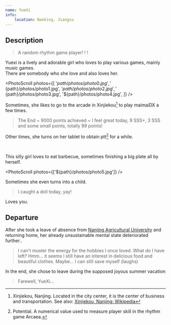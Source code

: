 ```yaml
---
name: YueXi
info:
    location: Nanking, Jiangsu
---
```


## Description

> A random rhythm game player! ! !

Yuexi is a lively and adorable girl who loves to play various games, mainly music games.   
There are somebody who she love and also loves her.

<PhotoScroll photos={[
'${path}/photos/photo0.jpg',
'${path}/photos/photo1.jpg',
'${path}/photos/photo2.jpg',
'${path}/photos/photo3.jpg',
'${path}/photos/photo4.jpg',
]} />

Sometimes, she likes to go to the arcade in Xinjiekou[^1] to play maimaiDX a few times.  

> The End ~ 9000 points achieved ~ I feel great today, 9 SSS+, 3 SSS and some small points, totally 99 points!

Other times, she turns on her tablet to obtain ptt[^2] for a while.

<br />

This silly girl loves to eat barbecue, sometimes finishing a big plate all by herself.

<PhotoScroll photos={['${path}/photos/photo5.jpg']} />

Sometimes she even turns into a child.

> I caught a doll today, yay!

Loves you.

## Departure

After she took a leave of absence from [Nanjing Agricultural University](https://rle.wiki/campus/NJAU.html) and returning home, her already unsustainable mental state deteriorated further..  

> I can't muster the energy for the hobbies I once loved. What do I have left? Hmm... it seems I still have an interest in delicious food and beautiful clothes. Maybe... I can still save myself (laughs)

In the end, she chose to leave during the supposed joyous summer vacation

> Farewell, YueXi...  

[^1]: Xinjiekou, Nanjing. Located in the city center, it is the center of business and transportation. See also: [Xinjiekou, Nanjing: Wikipedia](https://en.wikipedia.org/wiki/Xinjiekou,_Nanjing)
[^2]: Potential. A numerical value used to measure player skill in the rhythm game Arcaea.